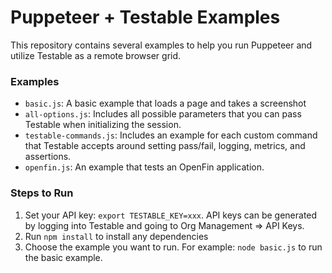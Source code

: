 Puppeteer + Testable Examples
==============================

This repository contains several examples to help you run Puppeteer and utilize Testable as a remote browser grid.

### Examples

* `basic.js`: A basic example that loads a page and takes a screenshot
* `all-options.js`: Includes all possible parameters that you can pass Testable when initializing the session.
* `testable-commands.js`: Includes an example for each custom command that Testable accepts around setting pass/fail, logging, metrics, and assertions.
* `openfin.js`: An example that tests an OpenFin application.

### Steps to Run

1. Set your API key: `export TESTABLE_KEY=xxx`. API keys can be generated by logging into Testable and going to Org Management => API Keys.
2. Run `npm install` to install any dependencies
3. Choose the example you want to run. For example: `node basic.js` to run the basic example.